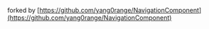forked by [https://github.com/yang0range/NavigationComponent](https://github.com/yang0range/NavigationComponent)


